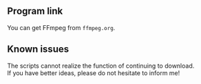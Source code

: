 ## Program link
You can get FFmpeg from `ffmpeg.org`.

## Known issues
The scripts cannot realize the function of continuing to download.  
If you have better ideas, please do not hesitate to inform me!

